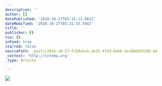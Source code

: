 ```yaml
---
description: ''
author: []
datePublished: '2016-10-27T03:32:13.861Z'
dateModified: '2016-10-27T03:31:33.588Z'
title: ''
publisher: {}
via: {}
inFeed: true
starred: false
sourcePath: _posts/2016-10-27-fcb9a3cb-a522-472d-8ab6-1ec80e825260.md
_context: 'http://schema.org'
_type: Article

---
```

![](https://the-grid-user-content.s3-us-west-2.amazonaws.com/7f20af4a-6acb-4b74-8767-bb3d1c466d17.jpg)